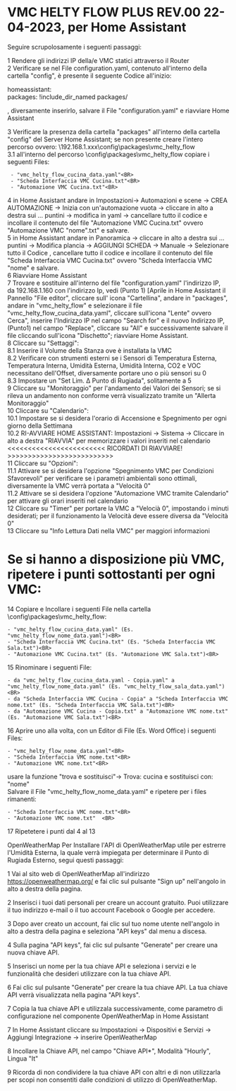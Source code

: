 # VMC HELTY FLOW PLUS REV.00 22-04-2023, per Home Assistant

Seguire scrupolosamente i seguenti passaggi:

1 Rendere gli indirizzi IP della/e VMC statici attraverso il Router <br>
2 Verificare se nel File configuration.yaml, contenuto all'interno della cartella "config", è presente il seguente Codice all'inizio: <BR>

  homeassistant: <br>
  packages: !include_dir_named packages/<br>

  , diversamente inserirlo, salvare il File "configuration.yaml" e riavviare Home Assistant<BR>

3 Verificare la presenza della cartella "packages" all'interno della cartella "config" del Server Home Assistant; se non presente creare l'intero  percorso ovvero: \\192.168.1.xxx\config\packages\vmc_helty_flow<BR>
 3.1 all'interno del percorso \config\packages\vmc_helty_flow copiare i seguenti Files:<BR>
  
     - "vmc_helty_flow_cucina_data.yaml"<BR>
     - "Scheda Interfaccia VMC Cucina.txt"<BR>
     - "Automazione VMC Cucina.txt"<BR>
  
4 in Home Assistant andare in  Impostazioni-> Automazioni e scene -> CREA AUTOMAZIONE -> Inizia con un'automazione vuota -> cliccare in alto a destra sui ... puntini -> modifica in yaml -> cancellare tutto il codice e incollare il contenuto del file "Automazione VMC Cucina.txt" ovvero "Automazione VMC "nome".txt" e salvare. <br>
5 in Home Assistant andare in Panoramica -> cliccare in alto a destra sui ... puntini -> Modifica plancia -> AGGIUNGI SCHEDA -> Manuale -> Selezionare tutto il Codice , cancellare tutto il codice e incollare il contenuto del file "Scheda Interfaccia VMC Cucina.txt" ovvero "Scheda Interfaccia VMC "nome" e salvare. <br>
6 Riavviare Home Assistant <br>
7 Trovare e sostituire all'interno del file "configuration.yaml" l'indirizzo IP, da 192.168.1.160 con l'indirizzo Ip, vedi (Punto 1)  [Aprile in Home Assistant il Pannello "File editor", cliccare sull' icona "Cartellina", andare in "packages", andare in "vmc_helty_flow" e selezionare il file "vmc_helty_flow_cucina_data.yaml", cliccare sull'icona "Lente" ovvero Cerca", inserire l'Indirizzo IP nel campo "Search for" e il nuovo Indirizzo IP, (Punto1) nel campo "Replace", cliccare su "All" e successivamente salvare il file cliccando sull'icona "Dischetto"; riavviare Home Assistant. <br>
8 Cliccare su "Settaggi":<BR>
  8.1 Inserire il Volume della Stanza ove è installata la VMC<BR>
  8.2 Verificare con strumenti esterni se i Sensori di Temperatura Esterna, Temperatura Interna, Umidità Esterna, Umidità Interna, CO2 e VOC necessitano dell'Offset, diversamente portare uno o più sensori su 0<BR>
  8.3 Impostare un "Set Lim. Δ Punto di Rugiada", solitamente a 5<BR>
9 Cliccare su "Monitoraggio" per l'andamento dei Valori dei Sensori; se si rileva un andamento non conforme verrà visualizzato tramite un "Allerta Monitoraggio" <br>
10 Cliccare su "Calendario":<BR>
 10.1 Impostare se si desidera l'orario di Accensione e Spegnimento per ogni giorno della Settimana<BR>
 10.2 RI-AVVIARE HOME ASSISTANT: Impostazioni -> Sistema -> Cliccare in alto a destra "RIAVVIA" per memorizzare i valori inseriti nel calendario <<<<<<<<<<<<<<<<<<<<<<<< RICORDATI DI RIAVVIARE! >>>>>>>>>>>>>>>>>>>>>>>>>><BR>
11 Cliccare su "Opzioni":<BR>
 11.1 Attivare se si desidera l'opzione "Spegnimento VMC per Condizioni Sfavorevoli" per verificare se i parametri ambientali sono ottimali, diversamente la VMC verrà portata a "Velocità 0"<BR>
 11.2 Attivare se si desidera l'opzione "Automazione VMC tramite Calendario" per attivare gli orari inseriti nel calendario<BR>
12 Cliccare su "Timer" per portare la VMC a "Velocià 0", impostando i minuti desiderati; per il funzionamento la Velocità deve essere diversa da "Velocità 0" <br>
13 Cliccare su "Info Lettura Dati nella VMC" per maggiori informazioni 
 
#   Se si hanno a disposizione più VMC, ripetere i punti sottostanti per ogni VMC:                      

14 Copiare e Incollare i seguenti File nella cartella \config\packages\vmc_helty_flow:<BR>
  
    - "vmc_helty_flow_cucina_data.yaml" (Es. "vmc_helty_flow_nome_data.yaml")<BR>
    - "Scheda Interfaccia VMC Cucina.txt" (Es. "Scheda Interfaccia VMC Sala.txt")<BR>
    - "Automazione VMC Cucina.txt" (Es. "Automazione VMC Sala.txt")<BR>

15 Rinominare i seguenti File:<BR>
  
    - da "vmc_helty_flow_cucina_data.yaml - Copia.yaml" a "vmc_helty_flow_nome_data.yaml" (Es. "vmc_helty_flow_sala_data.yaml")<BR>
    - da "Scheda Interfaccia VMC Cucina - Copia" a "Scheda Interfaccia VMC nome.txt" (Es. "Scheda Interfaccia VMC Sala.txt")<BR>
    - da "Automazione VMC Cucina - Copia.txt" a "Automazione VMC nome.txt" (Es. "Automazione VMC Sala.txt")<BR>

16 Aprire uno alla volta, con un Editor di File (Es. Word Office) i seguenti Files:<BR>

    - "vmc_helty_flow_nome_data.yaml"<BR>
    - "Scheda Interfaccia VMC nome.txt"<BR>
    - "Automazione VMC nome.txt"<BR>
  
  usare la funzione "trova e sostituisci"-> Trova: cucina e sostituisci con: "nome" <BR>
  Salvare il File "vmc_helty_flow_nome_data.yaml" e ripetere per i files rimanenti:<BR>
  
    - "Scheda Interfaccia VMC nome.txt"<BR>
    - "Automazione VMC nome.txt"  <BR>

17 Ripetetere i punti dal 4 al 13


OpenWeatherMap
Per Installare l'API di OpenWeatherMap utile per estrerre l'Umidità Esterna, la quale verrà impiegata per determinare il Punto di Rugiada Esterno, segui questi passaggi:

1 Vai al sito web di OpenWeatherMap all'indirizzo https://openweathermap.org/ e fai clic sul pulsante "Sign up" nell'angolo in alto a destra della pagina.

2 Inserisci i tuoi dati personali per creare un account gratuito. Puoi utilizzare il tuo indirizzo e-mail o il tuo account Facebook o Google per accedere.

3 Dopo aver creato un account, fai clic sul tuo nome utente nell'angolo in alto a destra della pagina e seleziona "API keys" dal menu a discesa.

4 Sulla pagina "API keys", fai clic sul pulsante "Generate" per creare una nuova chiave API.

5 Inserisci un nome per la tua chiave API e seleziona i servizi e le funzionalità che desideri utilizzare con la tua chiave API.

6 Fai clic sul pulsante "Generate" per creare la tua chiave API. La tua chiave API verrà visualizzata nella pagina "API keys".

7 Copia la tua chiave API e utilizzala successivamente, come parametro di configurazione nel componente OpenWeatherMap in Home Assistant

7 In Home Assistant cliccare su Impostazioni -> Dispositivi e Servizi -> Aggiungi Integrazione -> inserire OpenWeatherMap

8 Incollare la Chiave API, nel campo "Chiave API*", Modalità "Hourly", Lingua "It"

9 Ricorda di non condividere la tua chiave API con altri e di non utilizzarla per scopi non consentiti dalle condizioni di utilizzo di OpenWeatherMap.

